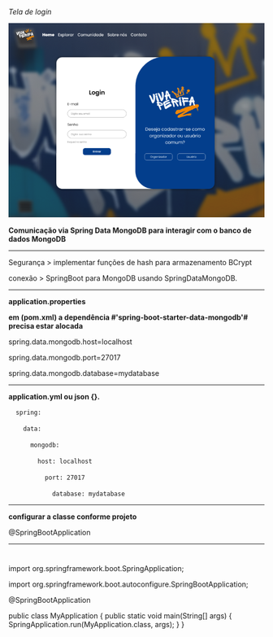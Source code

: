*Tela de login*

![tela](tela.png)

**Comunicação via Spring Data MongoDB para interagir com o banco de dados MongoDB**

-------------------------------------------------------------------------------------------

Segurança > implementar funções de hash para armazenamento BCrypt

conexão > SpringBoot para MongoDB usando SpringDataMongoDB.

-------------------------------------------------------------------------------------------

**application.properties**

**em (pom.xml) a dependência #'spring-boot-starter-data-mongodb'# precisa estar alocada**

spring.data.mongodb.host=localhost


spring.data.mongodb.port=27017


spring.data.mongodb.database=mydatabase

-------------------------------------------------------------------------------------------

 **application.yml ou json {}.**

      spring:

        data:

          mongodb:

            host: localhost

              port: 27017

                database: mydatabase

-------------------------------------------------------------------------------------------
**configurar a classe conforme projeto**

@SpringBootApplication 

-------------------------------------------------------------------------------------------
#
import org.springframework.boot.SpringApplication;

import org.springframework.boot.autoconfigure.SpringBootApplication;

@SpringBootApplication

public class MyApplication {
    public static void main(String[] args) {
        SpringApplication.run(MyApplication.class, args);
    }
}
#
